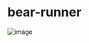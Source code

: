 # bear-runner

![image](https://github.com/user-attachments/assets/397f0b23-a84d-4c28-b272-ec8daab96ca9)
